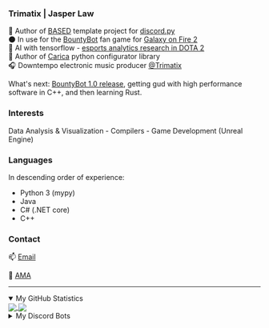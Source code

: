 ### Trimatix | Jasper Law
🎯 Author of [BASED](https://github.com/Trimatix/BASED) template project for [discord.py](https://github.com/Rapptz/discord.py)<br>
🌑 In use for the [BountyBot](https://github.com/GOF2BountyBot/GOF2BountyBot) fan game for [Galaxy on Fire 2](https://www.deepsilver.com/en/games/galaxy-fire-2-hd/)<br>
🤖 AI with tensorflow - [esports analytics research in DOTA 2](https://github.com/Trimatix/DOTA2-Turtling)<br>
🍃 Author of [Carica](https://github.com/Trimatix/Carica/) python configurator library<br>
🎧 Downtempo electronic music producer [@Trimatix](https://soundcloud.com/trimatix)

What's next: [BountyBot 1.0 release](https://github.com/GOF2BountyBot/GOF2BountyBot/milestone/1), getting gud with high performance software in C++, and then learning Rust.

### Interests
Data Analysis & Visualization - Compilers - Game Development (Unreal Engine)

### Languages
In descending order of experience:
- Python 3 (mypy)
- Java
- C# (.NET core)
- C++

### Contact
📫 [Email](mailto:1jasperlaw@gmail.com)

💬 [AMA](https://curiouscat.qa/Trimatix_Music)

<hr>
<details open>
<summary>My GitHub Statistics</summary>
  <a href="https://github.com/anuraghazra/github-readme-stats">
    <img align="center" src="https://github-readme-stats.vercel.app/api?username=trimatix&hide=contribs,prs&show_icons=true&bg_color=90,bb8bd9,5645b5&include_all_commits=true&custom_title=*coding%20intensifies*&title_color=eb9494&text_color=c9ffed&icon_color=ffffff&hide_title=true" />
  </a>
  <a href="https://github.com/anuraghazra/github-readme-stats">
    <img align="center" src="https://github-readme-stats.vercel.app/api/top-langs/?username=trimatix&layout=compact&bg_color=90,bb8bd9,5645b5&custom_title=favourite%20languages&title_color=8f1d61&text_color=ffffff&hide_title=true" />
  </a>
</details>

<details>
<summary>My Discord Bots</summary>
  <a href="https://github.com/Trimatix/BASED">
    <img align="center" src="https://github-readme-stats.vercel.app/api/pin/?username=Trimatix&repo=BASED" />
  </a>
  <a href="https://github.com/GOF2BountyBot/GOF2BountyBot">
    <img align="center" src="https://github-readme-stats.vercel.app/api/pin/?username=GOF2BountyBot&repo=GOF2BountyBot" />
  </a>
  <a href="https://github.com/Trimatix-indie/SuperDeckBreaker">
    <img align="center" src="https://github-readme-stats.vercel.app/api/pin/?username=Trimatix-Indie&repo=SuperDeckBreaker" />
  </a>
  <a href="https://github.com/Trimatix/BASED-storyteller">
    <img align="center" src="https://github-readme-stats.vercel.app/api/pin/?username=Trimatix&repo=BASED-storyteller" />
  </a>
  <a href="https://github.com/FragSoc/esports-bot">
    <img align="center" src="https://github-readme-stats.vercel.app/api/pin/?username=FragSoc&repo=esports-bot" />
  </a>
</details>
